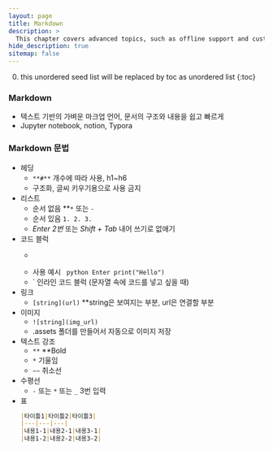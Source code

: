 ```yaml
---
layout: page
title: Markdown
description: >
  This chapter covers advanced topics, such as offline support and custom JS builds. Codings skills are recommended.
hide_description: true
sitemap: false
---
```


0. this unordered seed list will be replaced by toc as unordered list
{:toc}

### Markdown

- 텍스트 기반의 가벼운 마크업 언어, 문서의 구조와 내용을 쉽고 빠르게
- Jupyter notebook, notion, Typora

### Markdown 문법

- 헤딩
    - *`**#**`* 개수에 따라 사용, h1~h6
    - 구조화, 글씨 키우기용으로 사용 금지
- 리스트
    - 순서 없음 **`*` 또는 `-`
    - 순서 있음 `1. 2. 3.`
    - *Enter 2번* 또는 *Shift + Tab* 내어 쓰기로 없애기
- 코드 블럭
    - ``` 코드 블럭
    - 사용 예시 ``` python Enter print("Hello")```
    - ` 인라인 코드 블럭 (문자열 속에 코드를 넣고 싶을 때)
- 링크
    - `[string](url)` **string은 보여지는 부분, url은 연결할 부분
- 이미지
    - `![string](img_url)`
    - .assets 폴더를 만들어서 자동으로 이미지 저장 
- 텍스트 강조
    - `**` **Bold
    - `*` 기울임
    - `~~` 취소선
- 수평선
    - *`-`* 또는 `*` 또는 `_`  3번 입력
- 표
    ``` markdown
    |타이틀1|타이틀2|타이틀3|
    |---|---|---|
    |내용1-1|내용2-1|내용3-1|
    |내용1-2|내용2-2|내용3-2|
    ```

